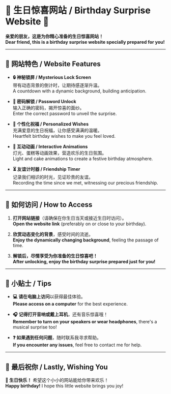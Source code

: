 # 🎉 生日惊喜网站 / Birthday Surprise Website 🎉

**亲爱的朋友，这是为你精心准备的生日惊喜网站！**  
**Dear friend, this is a birthday surprise website specially prepared for you!**

---

## 🌟 网站特色 / Website Features  
- **🔒 神秘锁屏 / Mysterious Lock Screen**  
  带有动态背景的倒计时，让期待感逐渐升温。  
  A countdown with a dynamic background, building anticipation.  

- **🔑 密码解锁 / Password Unlock**  
  输入正确的密码，揭开惊喜的面纱。  
  Enter the correct password to unveil the surprise.  

- **💌 个性化祝福 / Personalized Wishes**  
  充满爱意的生日祝福，让你感受满满的温暖。  
  Heartfelt birthday wishes to make you feel loved.  

- **🎨 互动动画 / Interactive Animations**  
  灯光、蛋糕等动画效果，营造欢乐的生日氛围。  
  Light and cake animations to create a festive birthday atmosphere.  

- **⏳ 友谊计时器 / Friendship Timer**  
  记录我们相识的时光，见证珍贵的友谊。  
  Recording the time since we met, witnessing our precious friendship.  

---

## 🚪 如何访问 / How to Access  
1. **打开网站链接**（请确保在你生日当天或接近生日时访问）。  
   **Open the website link** (preferably on or close to your birthday).

2. **欣赏动态变化的背景**，感受时间的流逝。  
   **Enjoy the dynamically changing background**, feeling the passage of time.

4. **解锁后，尽情享受为你准备的生日惊喜吧！**  
   **After unlocking, enjoy the birthday surprise prepared just for you!**

---

## 🔔 小贴士 / Tips  
- **💻 请在电脑上访问**以获得最佳体验。  
  **Please access on a computer** for the best experience.  

- **🎧 记得打开音响或戴上耳机**，还有音乐惊喜哦！  
  **Remember to turn on your speakers or wear headphones**, there's a musical surprise too!  

- **❓ 如果遇到任何问题**，随时联系我寻求帮助。  
  **If you encounter any issues**, feel free to contact me for help.  

---

## 🎂 最后祝你 / Lastly, Wishing You  
**🎉 生日快乐！** 希望这个小小的网站能给你带来欢乐！  
**Happy birthday!** I hope this little website brings you joy!
